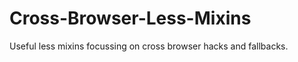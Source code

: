 Cross-Browser-Less-Mixins
===========

Useful less mixins focussing on cross browser hacks and fallbacks.

